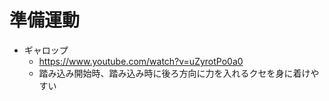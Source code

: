 # 準備運動

- ギャロップ
  - https://www.youtube.com/watch?v=uZyrotPo0a0
  - 踏み込み開始時、踏み込み時に後ろ方向に力を入れるクセを身に着けやすい
